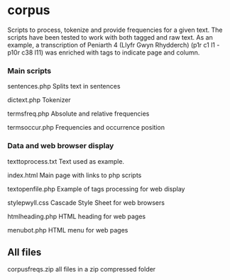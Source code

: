 # corpus

Scripts to process, tokenize and provide frequencies for a given text. The scripts have been tested to work with both tagged and raw text. As an example, a transcription of Peniarth 4 (Llyfr Gwyn Rhydderch) (p1r c1 l1 - p10r c38 l11) was enriched with tags to indicate page and column. 

### Main scripts
sentences.php Splits text in sentences

dictext.php  Tokenizer

termsfreq.php Absolute and relative frequencies

termsoccur.php Frequencies and occurrence position


### Data and web browser display

texttoprocess.txt Text used as example.

index.html  Main page with links to php scripts

textopenfile.php Example of tags processing for web display

stylepwyll.css Cascade Style Sheet for web browsers

htmlheading.php HTML heading for web pages

menubot.php HTML menu for web pages

## All files
corpusfreqs.zip all files in a zip compressed folder
